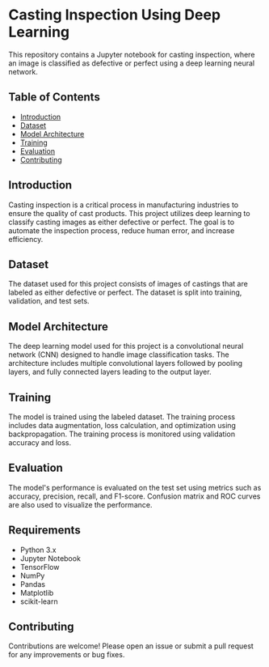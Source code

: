 # Casting Inspection Using Deep Learning

This repository contains a Jupyter notebook for casting inspection, where an image is classified as defective or perfect using a deep learning neural network.

## Table of Contents

- [Introduction](#introduction)
- [Dataset](#dataset)
- [Model Architecture](#model-architecture)
- [Training](#training)
- [Evaluation](#evaluation)
- [Contributing](#contributing)

## Introduction

Casting inspection is a critical process in manufacturing industries to ensure the quality of cast products. This project utilizes deep learning to classify casting images as either defective or perfect. The goal is to automate the inspection process, reduce human error, and increase efficiency.

## Dataset

The dataset used for this project consists of images of castings that are labeled as either defective or perfect. The dataset is split into training, validation, and test sets.

## Model Architecture

The deep learning model used for this project is a convolutional neural network (CNN) designed to handle image classification tasks. The architecture includes multiple convolutional layers followed by pooling layers, and fully connected layers leading to the output layer.

## Training

The model is trained using the labeled dataset. The training process includes data augmentation, loss calculation, and optimization using backpropagation. The training process is monitored using validation accuracy and loss.

## Evaluation

The model's performance is evaluated on the test set using metrics such as accuracy, precision, recall, and F1-score. Confusion matrix and ROC curves are also used to visualize the performance.

## Requirements

- Python 3.x
- Jupyter Notebook
- TensorFlow
- NumPy
- Pandas
- Matplotlib
- scikit-learn

## Contributing

Contributions are welcome! Please open an issue or submit a pull request for any improvements or bug fixes.
